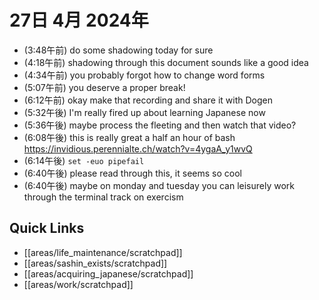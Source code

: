 # 27日 4月 2024年
- (3:48午前) do some shadowing today for sure
- (4:18午前) shadowing through this document sounds like a good idea
- (4:34午前) you probably forgot how to change word forms
- (5:07午前) you deserve a proper break!
- (6:12午前) okay make that recording and share it with Dogen
- (5:32午後) I'm really fired up about learning Japanese now
- (5:36午後) maybe process the fleeting and then watch that video?
- (6:08午後) this is really great a half an hour of bash https://invidious.perennialte.ch/watch?v=4ygaA_y1wvQ
- (6:14午後) `set -euo pipefail`
- (6:40午後) please read through this, it seems so cool
- (6:40午後) maybe on monday and tuesday you can leisurely work through the terminal track on exercism









 



## Quick Links
- [[areas/life_maintenance/scratchpad]]
- [[areas/sashin_exists/scratchpad]]
- [[areas/acquiring_japanese/scratchpad]]
- [[areas/work/scratchpad]]
